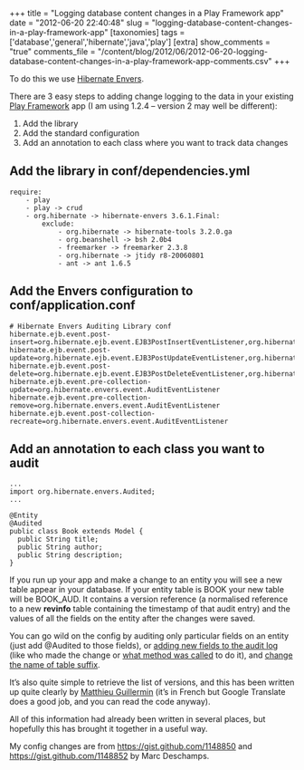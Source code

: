 +++
title = "Logging database content changes in a Play Framework app"
date = "2012-06-20 22:40:48"
slug = "logging-database-content-changes-in-a-play-framework-app"
[taxonomies]
tags = ['database','general','hibernate','java','play']
[extra]
show_comments = "true"
comments_file = "/content/blog/2012/06/2012-06-20-logging-database-content-changes-in-a-play-framework-app-comments.csv"
+++

To do this we use [Hibernate Envers](http://docs.jboss.org/envers/docs/index.html).

There are 3 easy steps to adding change logging to the data in your existing [Play Framework](http://playframework.org) app (I am using 1.2.4 – version 2 may well be different):

1. Add the library
2. Add the standard configuration
3. Add an annotation to each class where you want to track data changes

Add the library in conf/dependencies.yml
----------------------------------------

```
require:
    - play
    - play -> crud
    - org.hibernate -> hibernate-envers 3.6.1.Final:
        exclude:
            - org.hibernate -> hibernate-tools 3.2.0.ga
            - org.beanshell -> bsh 2.0b4
            - freemarker -> freemarker 2.3.8
            - org.hibernate -> jtidy r8-20060801
            - ant -> ant 1.6.5

```

Add the Envers configuration to conf/application.conf
-----------------------------------------------------

```
# Hibernate Envers Auditing Library conf
hibernate.ejb.event.post-insert=org.hibernate.ejb.event.EJB3PostInsertEventListener,org.hibernate.envers.event.AuditEventListener
hibernate.ejb.event.post-update=org.hibernate.ejb.event.EJB3PostUpdateEventListener,org.hibernate.envers.event.AuditEventListener
hibernate.ejb.event.post-delete=org.hibernate.ejb.event.EJB3PostDeleteEventListener,org.hibernate.envers.event.AuditEventListener
hibernate.ejb.event.pre-collection-update=org.hibernate.envers.event.AuditEventListener
hibernate.ejb.event.pre-collection-remove=org.hibernate.envers.event.AuditEventListener
hibernate.ejb.event.post-collection-recreate=org.hibernate.envers.event.AuditEventListener

```

Add an annotation to each class you want to audit
-------------------------------------------------

```
...
import org.hibernate.envers.Audited;
...

@Entity
@Audited
public class Book extends Model {
  public String title;
  public String author;
  public String description;
}

```

If you run up your app and make a change to an entity you will see a new table appear in your database. If your entity table is BOOK your new table will be BOOK\_AUD. It contains a version reference (a normalised reference to a new **revinfo** table containing the timestamp of that audit entry) and the values of all the fields on the entity after the changes were saved.

You can go wild on the config by auditing only particular fields on an entity (just add @Audited to those fields), or [adding new fields to the audit log](http://docs.jboss.org/hibernate/envers/3.6/reference/en-US/html/revisionlog.html) (like who made the change or [what method was called](https://groups.google.com/d/msg/play-framework/Lmxnwokx10k/u_5K4YvJSLoJ) to do it), and [change the name of table suffix](http://docs.jboss.org/envers/docs/index.html#configuration).

It’s also quite simple to retrieve the list of versions, and this has been written up quite clearly by [Matthieu Guillermin](http://blog.matthieuguillermin.fr/2011/02/utiliser-envers-avec-play-framework/) (it’s in French but Google Translate does a good job, and you can read the code anyway).

All of this information had already been written in several places, but hopefully this has brought it together in a useful way.

My config changes are from <https://gist.github.com/1148850> and <https://gist.github.com/1148852> by Marc Deschamps.
